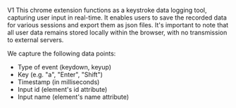 V1 
This chrome extension functions as a keystroke data logging tool, capturing user input in real-time. It enables users to save the recorded data for various sessions and export them as json files. It's important to note that all user data remains stored locally within the browser, with no transmission to external servers.

We capture the following data points:

- Type of event (keydown, keyup)
- Key (e.g. "a", "Enter", "Shift")
- Timestamp (in milliseconds)
- Input id (element's id attribute)
- Input name (element's name attribute)